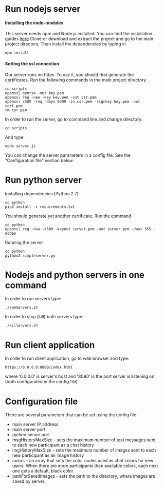 
Run nodejs server
=================
#### Installing the node-modules
This server needs npm and Node.js installed. You can find the installation guides [here](https://docs.npmjs.com/getting-started/what-is-npm)
Clone or download and extract the project and go to the main project directory. Then install the dependencies 
by typing in
```
npm install
```
#### Setting the ssl connection
Our server runs on https. To use it, you should first generate the certificates. Run the following commands 
in the main project directory.
```
cd scripts
openssl genrsa -out key.pem
openssl req -new -key key.pem -out csr.pem
openssl x509 -req -days 9999 -in csr.pem -signkey key.pem -out cert.pem
rm csr.pem
```

In order to run the server, go to command line and change directory:

```
cd scripts
```

And type:

```
node server.js 
```

You can change the server parameters in a config file. See the "Configuration file" section below. 

Run python server
============
Installing dependencies (Python 2.7)
```
cd python
pip2 install -r requirements.txt
```

You should generate yet another certificate. 
Run the command
```
cd python
openssl req -new -x509 -keyout server.pem -out server.pem -days 365 -nodes
```
Running the server
```
cd python
python2 simpleserver.py
```

Nodejs and python servers in one command
=========================================
In order to run servers type:
```
./runServers.sh
```
In order to stop (kill) both servers type:
```
./killervers.sh
```

Run client application
======================
In order to run client application, go to web browser and type:

```
https://0.0.0.0:8080/index.html
```

where '0.0.0.0' is server's host and '8080' is the port server is listening on (both configurated in the config file)

Configuration file
=================
There are several parameters that can be set using the config file:
* main server IP address
* main server port
* python server port
* msgHistoryMaxSize - sets the maximum number of text messages sent to each new participant as a chat history
* imgHistoryMaxSize - sets the maximum number of images sent to each new participant as an image history
* colors - an array that sets the color codes used as chat colors for new users. When there are more participants 
than available colors, each next one gets a default, black color.
* pathForSavedImages - sets the path to the directory, where images are saved by server.

